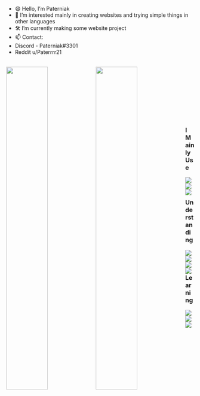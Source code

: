 - 😄 Hello, I’m Paterniak
- 🤔 I’m interested mainly in creating websites and trying simple things in other languages
- 🛠 I’m currently making some website project
- 📫 Contact:   
- Discord - Paterniak#3301 
- Reddit u/Paterrrr21 <br><br>


<img align="left" width="47%" src="https://github-readme-stats.vercel.app/api?username=Paterniak&show_icons=true&theme=dark">
<img align="left" width="47%" src="https://github-readme-stats.vercel.app/api/top-langs/?username=Paterniak&layout=compact"><br><br><br><br><br><br><br><br>

<h3><b>I Mainly Use </b></h3>
<img align="left" src="https://img.shields.io/badge/Windows-0078D6?style=for-the-badge&logo=windows&logoColor=white">
<img align="left" src="https://img.shields.io/badge/Android-3DDC84?style=for-the-badge&logo=android&logoColor=white">
<img align="left" src="https://img.shields.io/badge/Pop!_OS-48B9C7?style=for-the-badge&logo=Pop!_OS&logoColor=white">
<br><br>

<h3><b>Understanding</b></h3>
<img align="left" src="https://img.shields.io/badge/c%23-%23239120.svg?style=for-the-badge&logo=c-sharp&logoColor=white">
<img align="left" src="https://img.shields.io/badge/css3-%231572B6.svg?style=for-the-badge&logo=css3&logoColor=white">
<img align="left" src="https://img.shields.io/badge/html5-%23E34F26.svg?style=for-the-badge&logo=html5&logoColor=white">
<img align="left" src="https://img.shields.io/badge/javascript-%23323330.svg?style=for-the-badge&logo=javascript&logoColor=%23F7DF1E">
<br><br>

<h3><b>Learning</b></h3>
<img align="left" src="https://img.shields.io/badge/Android%20Studio-3DDC84.svg?style=for-the-badge&logo=android-studio&logoColor=white">
<img align="left" src="https://img.shields.io/badge/react-%2320232a.svg?style=for-the-badge&logo=react&logoColor=%2361DAFB">
<img align="left" src="https://img.shields.io/badge/.NET-5C2D91?style=for-the-badge&logo=.net&logoColor=white">





